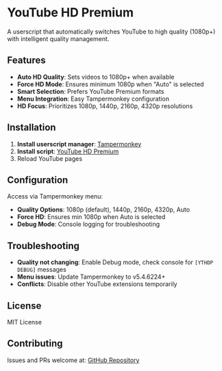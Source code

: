 # YouTube HD Premium

A userscript that automatically switches YouTube to high quality (1080p+) with intelligent quality management.

## Features

- **Auto HD Quality**: Sets videos to 1080p+ when available
- **Force HD Mode**: Ensures minimum 1080p when "Auto" is selected
- **Smart Selection**: Prefers YouTube Premium formats
- **Menu Integration**: Easy Tampermonkey configuration
- **HD Focus**: Prioritizes 1080p, 1440p, 2160p, 4320p resolutions

## Installation

1. **Install userscript manager**: [Tampermonkey](https://tampermonkey.net)
2. **Install script**: [YouTube HD Premium](https://raw.githubusercontent.com/OD728/YTHDP/main/youtube-hd-premium.user.js)
3. Reload YouTube pages

## Configuration

Access via Tampermonkey menu:
- **Quality Options**: 1080p (default), 1440p, 2160p, 4320p, Auto
- **Force HD**: Ensures min 1080p when Auto is selected
- **Debug Mode**: Console logging for troubleshooting

## Troubleshooting

- **Quality not changing**: Enable Debug mode, check console for `[YTHDP DEBUG]` messages
- **Menu issues**: Update Tampermonkey to v5.4.6224+
- **Conflicts**: Disable other YouTube extensions temporarily

## License

MIT License

## Contributing

Issues and PRs welcome at: [GitHub Repository](https://github.com/OD728/YTHDP)

